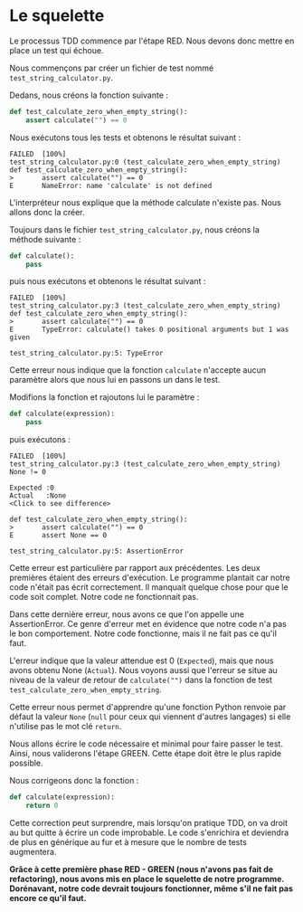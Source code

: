 # Le squelette

Le processus TDD commence par l'étape RED. Nous devons donc mettre en place un test qui échoue.

Nous commençons par créer un fichier de test nommé `test_string_calculator.py`.

Dedans, nous créons la fonction suivante : 
```python
def test_calculate_zero_when_empty_string():  
    assert calculate("") == 0
```

Nous exécutons tous les tests et obtenons le résultat suivant :
```
FAILED  [100%]
test_string_calculator.py:0 (test_calculate_zero_when_empty_string)
def test_calculate_zero_when_empty_string():
>       assert calculate("") == 0
E       NameError: name 'calculate' is not defined
```

L'interpréteur nous explique que la méthode calculate n'existe pas. Nous allons donc la créer.

Toujours dans le fichier `test_string_calculator.py`, nous créons la méthode suivante : 

```python
def calculate():  
    pass
```

puis nous exécutons et obtenons le résultat suivant : 

```
FAILED  [100%]
test_string_calculator.py:3 (test_calculate_zero_when_empty_string)
def test_calculate_zero_when_empty_string():
>       assert calculate("") == 0
E       TypeError: calculate() takes 0 positional arguments but 1 was given

test_string_calculator.py:5: TypeError
```

Cette erreur nous indique que la fonction `calculate` n'accepte aucun paramètre alors que nous lui en passons un dans le test.

Modifions la fonction et rajoutons lui le paramètre :
```python
def calculate(expression):  
    pass
```

puis exécutons : 

```
FAILED  [100%]
test_string_calculator.py:3 (test_calculate_zero_when_empty_string)
None != 0

Expected :0
Actual   :None
<Click to see difference>

def test_calculate_zero_when_empty_string():
>       assert calculate("") == 0
E       assert None == 0

test_string_calculator.py:5: AssertionError
```

Cette erreur est particulière par rapport aux précédentes. Les deux premières étaient des erreurs d'exécution. Le programme plantait car notre code n'était pas écrit correctement. Il manquait quelque chose pour que le code soit complet. Notre code ne fonctionnait pas.

Dans cette dernière erreur, nous avons ce que l'on appelle une AssertionError. Ce genre d'erreur met en évidence que notre code n'a pas le bon comportement. Notre code fonctionne, mais il ne fait pas ce qu'il faut.

L'erreur indique que la valeur attendue est 0 (`Expected`), mais que nous avons obtenu None (`Actual`). Nous voyons aussi que l'erreur se situe au niveau de la valeur de retour de `calculate("")` dans la fonction de test `test_calculate_zero_when_empty_string`.

Cette erreur nous permet d'apprendre qu'une fonction Python renvoie par défaut la valeur `None` (`null` pour ceux qui viennent d'autres langages) si elle n'utilise pas le mot clé `return`.

Nous allons écrire le code nécessaire et minimal pour faire passer le test. Ainsi, nous validerons l'étape GREEN. Cette étape doit être le plus rapide possible.

Nous corrigeons donc la fonction : 
```python
def calculate(expression):  
    return 0
```

Cette correction peut surprendre, mais lorsqu'on pratique TDD, on va droit au but quitte à écrire un code improbable. Le code s'enrichira et deviendra de plus en générique au fur et à mesure que le nombre de tests augmentera.

**Grâce à cette première phase RED - GREEN (nous n'avons pas fait de refactoring), nous avons mis en place le squelette de notre programme. Dorénavant, notre code devrait toujours fonctionner, même s'il ne fait pas encore ce qu'il faut.**

